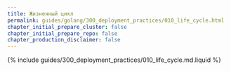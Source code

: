 ```yaml
---
title: Жизненный цикл
permalink: guides/golang/300_deployment_practices/010_life_cycle.html
chapter_initial_prepare_cluster: false
chapter_initial_prepare_repo: false
chapter_production_disclaimer: false
---
```


{% include guides/300_deployment_practices/010_life_cycle.md.liquid %}

